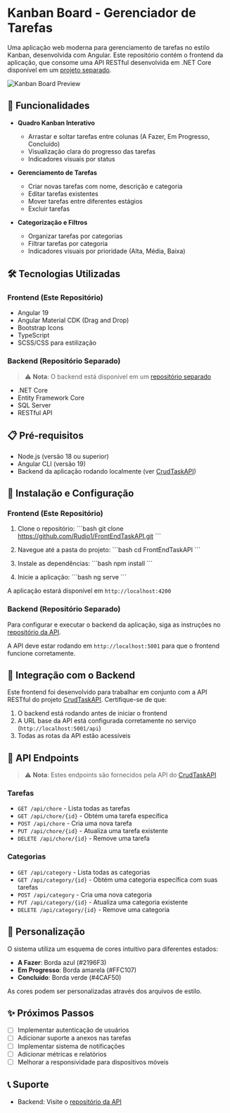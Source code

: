 # Kanban Board - Gerenciador de Tarefas

Uma aplicação web moderna para gerenciamento de tarefas no estilo Kanban, desenvolvida com Angular. Este repositório contém o frontend da aplicação, que consome uma API RESTful desenvolvida em .NET Core disponível em um [projeto separado](https://github.com/Rudio1/CrudTaskAPI).

![Kanban Board Preview](preview.png)

## 🚀 Funcionalidades

- **Quadro Kanban Interativo**
  - Arrastar e soltar tarefas entre colunas (A Fazer, Em Progresso, Concluído)
  - Visualização clara do progresso das tarefas
  - Indicadores visuais por status

- **Gerenciamento de Tarefas**
  - Criar novas tarefas com nome, descrição e categoria
  - Editar tarefas existentes
  - Mover tarefas entre diferentes estágios
  - Excluir tarefas

- **Categorização e Filtros**
  - Organizar tarefas por categorias
  - Filtrar tarefas por categoria
  - Indicadores visuais por prioridade (Alta, Média, Baixa)

## 🛠️ Tecnologias Utilizadas

### Frontend (Este Repositório)
- Angular 19
- Angular Material CDK (Drag and Drop)
- Bootstrap Icons
- TypeScript
- SCSS/CSS para estilização

### Backend (Repositório Separado)
> ⚠️ **Nota**: O backend está disponível em um [repositório separado](https://github.com/Rudio1/CrudTaskAPI)
- .NET Core
- Entity Framework Core
- SQL Server
- RESTful API

## 📋 Pré-requisitos

- Node.js (versão 18 ou superior)
- Angular CLI (versão 19)
- Backend da aplicação rodando localmente (ver [CrudTaskAPI](https://github.com/Rudio1/CrudTaskAPI))

## 🔧 Instalação e Configuração

### Frontend (Este Repositório)

1. Clone o repositório:
\`\`\`bash
git clone https://github.com/Rudio1/FrontEndTaskAPI.git
\`\`\`

2. Navegue até a pasta do projeto:
\`\`\`bash
cd FrontEndTaskAPI
\`\`\`

3. Instale as dependências:
\`\`\`bash
npm install
\`\`\`

4. Inicie a aplicação:
\`\`\`bash
ng serve
\`\`\`

A aplicação estará disponível em `http://localhost:4200`

### Backend (Repositório Separado)

Para configurar e executar o backend da aplicação, siga as instruções no [repositório da API](https://github.com/Rudio1/CrudTaskAPI).

A API deve estar rodando em `http://localhost:5001` para que o frontend funcione corretamente.

## 🔗 Integração com o Backend

Este frontend foi desenvolvido para trabalhar em conjunto com a API RESTful do projeto [CrudTaskAPI](https://github.com/Rudio1/CrudTaskAPI). Certifique-se de que:

1. O backend está rodando antes de iniciar o frontend
2. A URL base da API está configurada corretamente no serviço (`http://localhost:5001/api`)
3. Todas as rotas da API estão acessíveis

## 📡 API Endpoints

> ⚠️ **Nota**: Estes endpoints são fornecidos pela API do [CrudTaskAPI](https://github.com/Rudio1/CrudTaskAPI)

### Tarefas
- `GET /api/chore` - Lista todas as tarefas
- `GET /api/chore/{id}` - Obtém uma tarefa específica
- `POST /api/chore` - Cria uma nova tarefa
- `PUT /api/chore/{id}` - Atualiza uma tarefa existente
- `DELETE /api/chore/{id}` - Remove uma tarefa

### Categorias
- `GET /api/category` - Lista todas as categorias
- `GET /api/category/{id}` - Obtém uma categoria específica com suas tarefas
- `POST /api/category` - Cria uma nova categoria
- `PUT /api/category/{id}` - Atualiza uma categoria existente
- `DELETE /api/category/{id}` - Remove uma categoria

## 🎨 Personalização

O sistema utiliza um esquema de cores intuitivo para diferentes estados:

- **A Fazer**: Borda azul (#2196F3)
- **Em Progresso**: Borda amarela (#FFC107)
- **Concluído**: Borda verde (#4CAF50)

As cores podem ser personalizadas através dos arquivos de estilo.


## ✨ Próximos Passos

- [ ] Implementar autenticação de usuários
- [ ] Adicionar suporte a anexos nas tarefas
- [ ] Implementar sistema de notificações
- [ ] Adicionar métricas e relatórios
- [ ] Melhorar a responsividade para dispositivos móveis

## 📞 Suporte


- Backend: Visite o [repositório da API](https://github.com/Rudio1/CrudTaskAPI)
